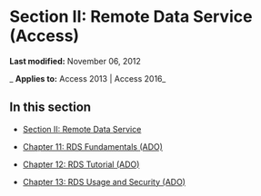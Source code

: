 
# Section II: Remote Data Service (Access)

 **Last modified:** November 06, 2012

 _ **Applies to:** Access 2013 | Access 2016_

## In this section


- [Section II: Remote Data Service](98e39a49-e979-f42e-d753-bd068787862e.md)
    
- [Chapter 11: RDS Fundamentals (ADO)](18c805d9-d7e0-4f70-93fa-e1ba700c3fed.md)
    
- [Chapter 12: RDS Tutorial (ADO)](851496d3-1605-40cf-85c9-9d307983f687.md)
    
- [Chapter 13: RDS Usage and Security (ADO)](8baf666e-1f36-4735-8434-98d8c496a460.md)
    
